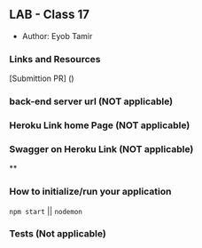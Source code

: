 ## LAB - Class 17

* Author: Eyob Tamir

### Links and Resources
[Submittion PR] () 

### back-end server url (NOT applicable)


### Heroku Link home Page (NOT applicable)


### Swagger on Heroku Link (NOT applicable)
**


### How to initialize/run your application 
 `npm start` || `nodemon`

### Tests (Not applicable)
